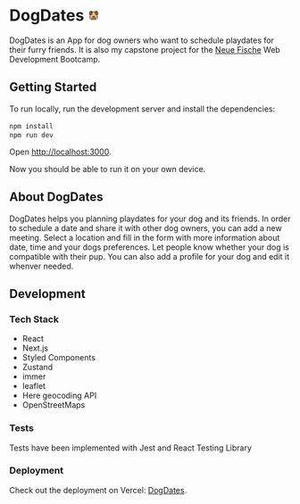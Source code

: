 # DogDates <img src="public/dog-icon.svg" width="20px" height="20px" alt="dog icon"/>

DogDates is an App for dog owners who want to schedule playdates for their furry friends. It is also my capstone project for the [Neue Fische](https://www.neuefische.de/) Web Development Bootcamp.

## Getting Started

To run locally, run the development server and install the dependencies:

```shell
npm install
npm run dev
```

Open [http://localhost:3000](http://localhost:3000).

Now you should be able to run it on your own device.

## About DogDates

DogDates helps you planning playdates for your dog and its friends. In order to schedule a date and share it with other dog owners, you can add a new meeting. Select a location and fill in the form with more information about date, time and your dogs preferences. Let people know whether your dog is compatible with their pup. You can also add a profile for your dog and edit it whenver needed.

## Development

### Tech Stack

- React
- Next.js
- Styled Components
- Zustand
- immer
- leaflet
- Here geocoding API
- OpenStreetMaps

### Tests

Tests have been implemented with Jest and React Testing Library

### Deployment

Check out the deployment on Vercel: [DogDates](https://capstone-project-alexwaligorski.vercel.app/).

